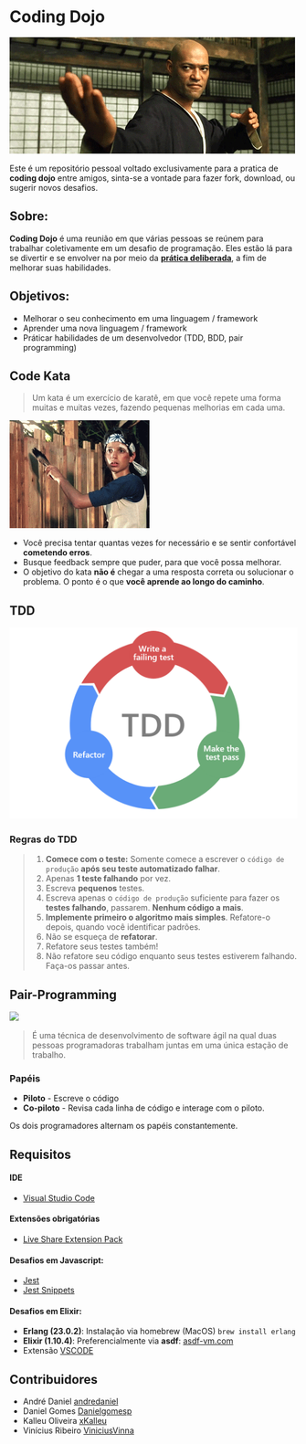 # Coding Dojo
![](docs/morpheus.gif)

Este é um repositório pessoal voltado exclusivamente para a pratica de **coding dojo** entre amigos, sinta-se a vontade para fazer fork, download, ou sugerir novos desafios.

## Sobre:
**Coding Dojo** é uma reunião em que várias pessoas se reúnem para trabalhar coletivamente em um desafio de programação. Eles estão lá para se divertir e se envolver na por meio da **[prática deliberada](https://g1.globo.com/educacao/noticia/2019/08/25/como-dominar-novas-habilidades-com-a-pratica-deliberada.ghtml)**, a fim de melhorar suas habilidades.

## Objetivos:
* Melhorar o seu conhecimento em uma linguagem / framework
* Aprender uma nova linguagem / framework
* Práticar habilidades de um desenvolvedor (TDD, BDD, pair programming)

## Code Kata
> Um kata é um exercício de karatê, em que você repete uma forma muitas e muitas vezes, fazendo pequenas melhorias em cada uma.
> 
![](docs/karate-kid.gif)

* Você precisa tentar quantas vezes for necessário e se sentir confortável **cometendo erros**.
* Busque feedback sempre que puder, para que você possa melhorar.
* O objetivo do kata **não é** chegar a uma resposta correta ou solucionar o problema. O ponto é o que **você aprende ao longo do caminho**.

## TDD
![](docs/tdd.png)
### Regras do TDD
> 1. **Comece com o teste:** Somente comece a escrever o `código de produção` **após seu teste automatizado falhar**.
> 2. Apenas **1 teste falhando** por vez.
> 3. Escreva **pequenos** testes.
> 4. Escreva apenas o `código de produção` suficiente para fazer os **testes falhando**, passarem. **Nenhum código a mais**.
> 5. **Implemente primeiro o algoritmo mais simples**. Refatore-o depois, quando você identificar padrões.
> 6. Não se esqueça de **refatorar**.
> 7. Refatore seus testes também!
> 8. Não refatore seu código enquanto seus testes estiverem falhando. Faça-os passar antes.

## Pair-Programming
![](docs/pair-programming.gif)

> É uma técnica de desenvolvimento de software ágil na qual duas pessoas programadoras trabalham juntas em uma única estação de trabalho.
>
### Papéis
* **Piloto** - Escreve o código
* **Co-piloto** - Revisa cada linha de código e interage com o piloto.

Os dois programadores alternam os papéis constantemente.

## Requisitos 
#### IDE
* [Visual Studio Code](https://code.visualstudio.com/)
#### Extensões obrigatórias
* [Live Share Extension Pack](https://marketplace.visualstudio.com/items?itemName=MS-vsliveshare.vsliveshare-pack)

#### Desafios em Javascript:
* [Jest](https://marketplace.visualstudio.com/items?itemName=Orta.vscode-jest)
* [Jest Snippets](https://marketplace.visualstudio.com/items?itemName=andys8.jest-snippets)

#### Desafios em Elixir:
- **Erlang (23.0.2)**: Instalação via homebrew (MacOS) `brew install erlang`
- **Elixir (1.10.4)**: Preferencialmente via **asdf**: [asdf-vm.com](http://asdf-vm.com/)
- Extensão [VSCODE](https://github.com/elixir-lsp/vscode-elixir-ls)

## Contribuidores
-   André Daniel [andredaniel](https://github.com/andredaniel)
-   Daniel Gomes [Danielgomesp](https://github.com/Danielgomesp/)
-   Kalleu Oliveira [xKalleu](https://github.com/xKalleu)
-   Vinícius Ribeiro [ViniciusVinna](https://github.com/ViniciusVinna)
